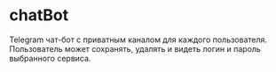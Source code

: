 # chatBot
Telegram чат-бот с приватным каналом для каждого пользователя.
Пользователь может сохранять, удалять и видеть логин и пароль выбранного сервиса.
